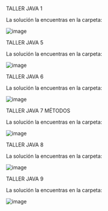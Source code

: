 TALLER JAVA 1

La solución la encuentras en la carpeta:

![image](https://github.com/user-attachments/assets/76ff9630-226e-4115-bd28-3bc83bb7ff00)





TALLER JAVA 5

La solución la encuentras en la carpeta:

![image](https://github.com/user-attachments/assets/091300b7-4233-4a2d-92ed-7f1e48870a39)




TALLER JAVA 6 

La solución la encuentras en la carpeta:

![image](https://github.com/user-attachments/assets/cf9a8592-68eb-4ffc-9467-0ccc9ce2f5a1)



TALLER JAVA 7 MÉTODOS 

La solución la encuentras en la carpeta:

![image](https://github.com/user-attachments/assets/39e9f697-3257-49fe-a7d6-94b2c6e5a305)



TALLER JAVA 8 

La solución la encuentras en la carpeta:

![image](https://github.com/user-attachments/assets/37beb4e8-0947-469e-932f-e964d03f8341)


TALLER JAVA 9 

La solución la encuentras en la carpeta:

![image](https://github.com/user-attachments/assets/e13855ba-ca9b-4147-b66d-36ceb47523eb)



